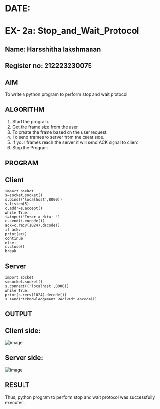# DATE:
# EX- 2a: Stop_and_Wait_Protocol

## Name: Harsshitha lakshmanan
## Register no: 212223230075
## AIM 
To write a python program to perform stop and wait protocol
## ALGORITHM
1. Start the program.
2. Get the frame size from the user
3. To create the frame based on the user request.
4. To send frames to server from the client side.
5. If your frames reach the server it will send ACK signal to client
6. Stop the Program
## PROGRAM
## Client
```
import socket
s=socket.socket()
s.bind(('localhost',8000))
s.listen(5)
c,addr=s.accept()
while True:
i=input("Enter a data: ")
c.send(i.encode())
ack=c.recv(1024).decode()
if ack:
print(ack)
continue
else:
c.close()
break
```
## Server
```
import socket
s=socket.socket()
s.connect(('localhost',8000))
while True:
print(s.recv(1024).decode())
s.send("Acknowledgement Recived".encode())
```
## OUTPUT
## Client side:
![image](https://github.com/user-attachments/assets/2b2e2e76-0eac-45cb-940c-d94523efa8d5)
## Server side:
![image](https://github.com/user-attachments/assets/045135fc-3b83-4d3e-8256-5dbde29eb82c)

## RESULT
Thus, python program to perform stop and wait protocol was successfully executed.
